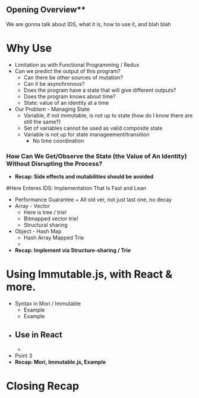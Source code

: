 ## Opening Overview**
We are gonna talk about IDS, what it is, how to use it, and blah blah

# Why Use
  - Limitation as with Functional Programming / Redux
  - Can we predict the output of this program?
    - Can there be other sources of mutation?
    - Can it be asynchronous?
    - Does the program have a state that will give different outputs?
    - Does the program knows about time?
    - State: value of an identity at a time
  - Our Problem - Managing State
    - Variable, if not immutable, is not up to state (how do I know there are still the same?)
    - Set of variables cannot be used as valid composite state
    - Variable is not up for state manageement/transition
      - No time coordination
  ### How Can We Get/Observe the State (the Value of An Identity) Without Disrupting the Process?
  - **Recap: Side effects and mutabilities should be avoided**

#Here Enteres IDS: Implementation That Is Fast and Lean
  - Performance Guarantee + All old ver, not just last one, no decay
  - Array - Vector
    - Here is tree / trie!
    - Bitmapped vector trie!
    - Structural sharing
  - Object - Hash Map
    - Hash Array Mapped Trie
    -
  - **Recap: Implement via Structure-sharing / Trie**

# Using Immutable.js, with React & more.
  - Syntax in Mori / Immutable
    - Example
    - Example
  - Use in React
    -
    -
  - Point 3
  - **Recap: Mori, Immutable.js, Example**

# Closing Recap
